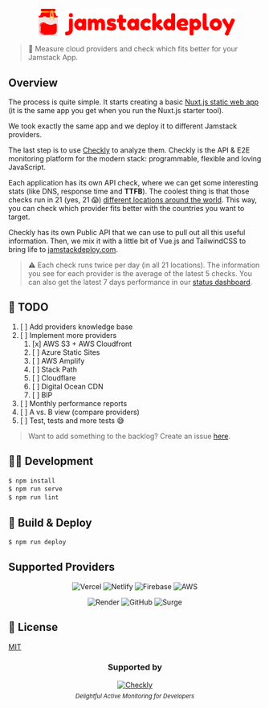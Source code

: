 <p align="center">
  <img width="400px" src="./public/images/logo.svg" alt="Jamstack Deploy" />
</p>

> 🍯 Measure cloud providers and check which fits better for your Jamstack App.

## Overview
The process is quite simple. It starts creating a basic [Nuxt.js static web app](https://github.com/checkly/jamstack-deploy-demo-app) (it is the same app you get when you run the Nuxt.js starter tool).

We took exactly the same app and we deploy it to different Jamstack providers.

The last step is to use [Checkly](https://checklyhq.com) to analyze them. Checkly is the API & E2E monitoring platform for the modern stack: programmable, flexible and loving JavaScript.

Each application has its own API check, where we can get some interesting stats (like DNS, response time and **TTFB**). The coolest thing is that those checks run in 21 (yes, 21 😱) [different locations around the world](https://www.checklyhq.com/docs/monitoring/global-locations/). This way, you can check which provider fits better with the countries you want to target.

Checkly has its own Public API that we can use to pull out all this useful information. Then, we mix it with a little bit of Vue.js and TailwindCSS to bring life to [jamstackdeploy.com](https://jamstackdeploy.com).

> ⚠️ Each check runs twice per day (in all 21 locations). The information you see for each provider is the average of the latest 5 checks. You can also get the latest 7 days performance in our [status dashboard](https://status.jamstackdeploy.com/).

## 📝 TODO
1. [ ] Add providers knowledge base
2. [ ] Implement more providers
   1. [x] AWS S3 + AWS Cloudfront
   2. [ ] Azure Static Sites
   3. [ ] AWS Amplify
   4. [ ] Stack Path
   5. [ ] Cloudflare
   6. [ ] Digital Ocean CDN
   7. [ ] BIP
3. [ ] Monthly performance reports
4. [ ] A vs. B view (compare providers)
5. [ ] Test, tests and more tests 😅

> Want to add something to the backlog? Create an issue [here](https://github.com/checkly/jamstack-deploy/issues).

## 🧑‍💻 Development
```bash
$ npm install
$ npm run serve
$ npm run lint
```

## 🚢 Build & Deploy

```bash
$ npm run deploy
```

## Supported Providers
<p align="center">
  <img align="top" width="130px" height="30px" src="./public/images/logos/vercel.svg" alt="Vercel" />
  <img align="top" width="140px" height="38px" src="./public/images/logos/netlify.png" alt="Netlify" />
  <img align="top" width="160px" height="45px" src="./public/images/logos/firebase.png" alt="Firebase" />
  <img align="top" width="160px" height="45px" src="./public/images/logos/aws.png" alt="AWS" />
</p>
<p align="center">
  <img align="top" width="160px" height="34px" src="./public/images/logos/render.svg" alt="Render" />
  <img align="top" width="140px" height="57px" src="./public/images/logos/github.png" alt="GitHub" />
  <img align="top" width="64px" height="64px" src="./public/images/logos/surge.svg" alt="Surge" />
</p>



## 📄 License

[MIT](https://github.com/checkly/jamstack-deploy/blob/master/LICENSE)

<h3 align="center">Supported by</h3>
<p align="center">
  <a href="https://checklyhq.com?utm_source=github&utm_medium=sponsor-logo-github&utm_campaign=headless-recorder" target="_blank">
  <img width="200px" src="./public/images/checkly.png" alt="Checkly" />
  </a>
  <br />
  <i><sub>Delightful Active Monitoring for Developers</sub></i>
<p>

